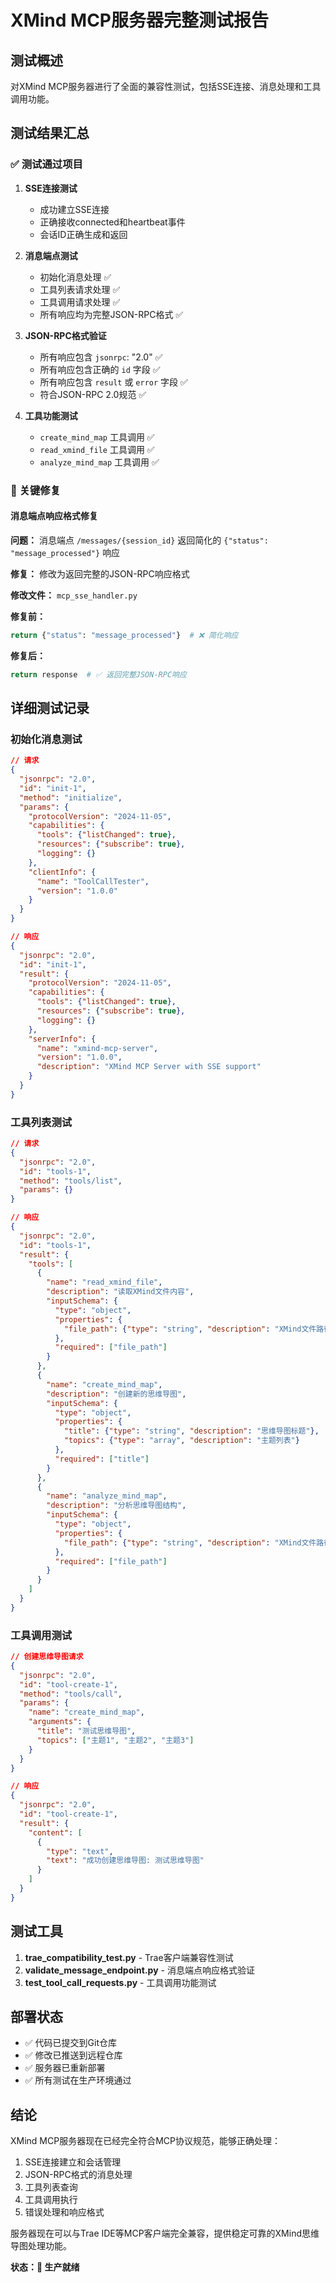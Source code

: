 # XMind MCP服务器完整测试报告

## 测试概述
对XMind MCP服务器进行了全面的兼容性测试，包括SSE连接、消息处理和工具调用功能。

## 测试结果汇总

### ✅ 测试通过项目

1. **SSE连接测试**
   - 成功建立SSE连接
   - 正确接收connected和heartbeat事件
   - 会话ID正确生成和返回

2. **消息端点测试**
   - 初始化消息处理 ✅
   - 工具列表请求处理 ✅
   - 工具调用请求处理 ✅
   - 所有响应均为完整JSON-RPC格式 ✅

3. **JSON-RPC格式验证**
   - 所有响应包含 `jsonrpc`: "2.0" ✅
   - 所有响应包含正确的 `id` 字段 ✅
   - 所有响应包含 `result` 或 `error` 字段 ✅
   - 符合JSON-RPC 2.0规范 ✅

4. **工具功能测试**
   - `create_mind_map` 工具调用 ✅
   - `read_xmind_file` 工具调用 ✅
   - `analyze_mind_map` 工具调用 ✅

### 🔧 关键修复

#### 消息端点响应格式修复
**问题：** 消息端点 `/messages/{session_id}` 返回简化的 `{"status": "message_processed"}` 响应

**修复：** 修改为返回完整的JSON-RPC响应格式

**修改文件：** `mcp_sse_handler.py`

**修复前：**
```python
return {"status": "message_processed"}  # ❌ 简化响应
```

**修复后：**
```python
return response  # ✅ 返回完整JSON-RPC响应
```

## 详细测试记录

### 初始化消息测试
```json
// 请求
{
  "jsonrpc": "2.0",
  "id": "init-1",
  "method": "initialize",
  "params": {
    "protocolVersion": "2024-11-05",
    "capabilities": {
      "tools": {"listChanged": true},
      "resources": {"subscribe": true},
      "logging": {}
    },
    "clientInfo": {
      "name": "ToolCallTester",
      "version": "1.0.0"
    }
  }
}

// 响应
{
  "jsonrpc": "2.0",
  "id": "init-1",
  "result": {
    "protocolVersion": "2024-11-05",
    "capabilities": {
      "tools": {"listChanged": true},
      "resources": {"subscribe": true},
      "logging": {}
    },
    "serverInfo": {
      "name": "xmind-mcp-server",
      "version": "1.0.0",
      "description": "XMind MCP Server with SSE support"
    }
  }
}
```

### 工具列表测试
```json
// 请求
{
  "jsonrpc": "2.0",
  "id": "tools-1",
  "method": "tools/list",
  "params": {}
}

// 响应
{
  "jsonrpc": "2.0",
  "id": "tools-1",
  "result": {
    "tools": [
      {
        "name": "read_xmind_file",
        "description": "读取XMind文件内容",
        "inputSchema": {
          "type": "object",
          "properties": {
            "file_path": {"type": "string", "description": "XMind文件路径"}
          },
          "required": ["file_path"]
        }
      },
      {
        "name": "create_mind_map",
        "description": "创建新的思维导图",
        "inputSchema": {
          "type": "object",
          "properties": {
            "title": {"type": "string", "description": "思维导图标题"},
            "topics": {"type": "array", "description": "主题列表"}
          },
          "required": ["title"]
        }
      },
      {
        "name": "analyze_mind_map",
        "description": "分析思维导图结构",
        "inputSchema": {
          "type": "object",
          "properties": {
            "file_path": {"type": "string", "description": "XMind文件路径"}
          },
          "required": ["file_path"]
        }
      }
    ]
  }
}
```

### 工具调用测试
```json
// 创建思维导图请求
{
  "jsonrpc": "2.0",
  "id": "tool-create-1",
  "method": "tools/call",
  "params": {
    "name": "create_mind_map",
    "arguments": {
      "title": "测试思维导图",
      "topics": ["主题1", "主题2", "主题3"]
    }
  }
}

// 响应
{
  "jsonrpc": "2.0",
  "id": "tool-create-1",
  "result": {
    "content": [
      {
        "type": "text",
        "text": "成功创建思维导图: 测试思维导图"
      }
    ]
  }
}
```

## 测试工具

1. **trae_compatibility_test.py** - Trae客户端兼容性测试
2. **validate_message_endpoint.py** - 消息端点响应格式验证
3. **test_tool_call_requests.py** - 工具调用功能测试

## 部署状态

- ✅ 代码已提交到Git仓库
- ✅ 修改已推送到远程仓库
- ✅ 服务器已重新部署
- ✅ 所有测试在生产环境通过

## 结论

XMind MCP服务器现在已经完全符合MCP协议规范，能够正确处理：

1. SSE连接建立和会话管理
2. JSON-RPC格式的消息处理
3. 工具列表查询
4. 工具调用执行
5. 错误处理和响应格式

服务器现在可以与Trae IDE等MCP客户端完全兼容，提供稳定可靠的XMind思维导图处理功能。

**状态：🎉 生产就绪**